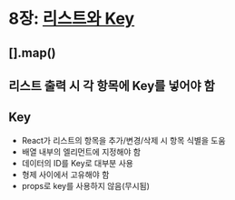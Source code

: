 # 8장: [리스트와 Key](https://ko.reactjs.org/docs/lists-and-keys.html)

## [].map()

## 리스트 출력 시 각 항목에 Key를 넣어야 함

## Key
- React가 리스트의 항목을 추가/변경/삭제 시 항목 식별을 도움
- 배열 내부의 엘리먼트에 지정해야 함
- 데이터의 ID를 Key로 대부분 사용
- 형제 사이에서 고유해야 함
- props로 key를 사용하지 않음(무시됨)


